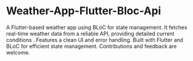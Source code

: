 # Weather-App-Flutter-Bloc-Api
A Flutter-based weather app using BLoC for state management. It fetches real-time weather data from a reliable API, providing detailed current conditions . Features a clean UI and error handling. Built with Flutter and BLoC for efficient state management. Contributions and feedback are welcome.
